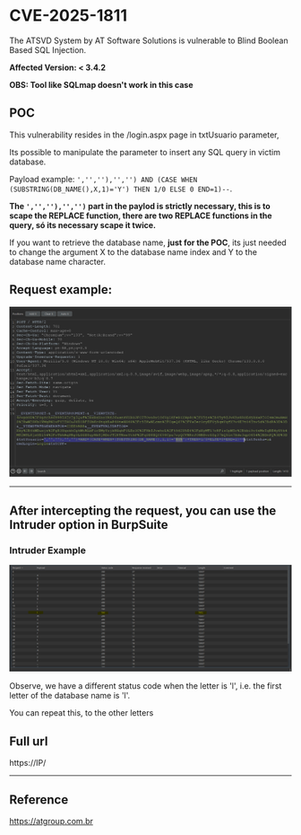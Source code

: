 # CVE-2025-1811
The ATSVD System by AT Software Solutions is vulnerable to Blind Boolean Based SQL Injection.

**Affected Version: < 3.4.2**

**OBS: Tool like SQLmap doesn't work in this case**


## POC

This vulnerability resides in the /login.aspx page in txtUsuario parameter,

Its possible to manipulate the parameter to insert any SQL query in victim database.

Payload example: `','',''),'','') AND (CASE WHEN (SUBSTRING(DB_NAME(),X,1)='Y') THEN 1/0 ELSE 0 END=1)--`.

**The `','',''),'','')` part in the paylod is strictly necessary, this is to scape the REPLACE function, there are two REPLACE functions in the query, só its necessary scape it twice.**

If you want to retrieve the database name, **just for the POC**, its just needed to change the argument X to the database name index and Y to the database name character.

## Request example:
![alt text](request.png)

---


## After intercepting the request, you can use the Intruder option in BurpSuite

### Intruder Example
![alt text](intruder.png)


Observe, we have a different status code when the letter is 'l', i.e. the first letter of the database name is 'l'.

You can repeat this, to the other letters


## Full url
https://IP/

---

## Reference

https://atgroup.com.br